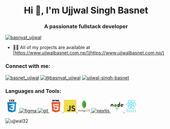 <h1 align="center">Hi 👋, I'm Ujjwal Singh Basnet</h1>
<h3 align="center">A passionate fullstack developer</h3>

<p align="left"> <a href="https://twitter.com/basnyat_ujjwal" target="blank"><img src="https://img.shields.io/twitter/follow/@basnyat_ujjwal?logo=twitter&style=for-the-badge" alt="basnyat_ujjwal" /></a> </p>

- 👨‍💻 All of my projects are available at [https://www.ujjwalbasnet.com.np/](https://www.ujjwalbasnet.com.np/)

<h3 align="left">Connect with me:</h3>
<p align="left">
<a href="https://dev.to/basnet_ujjwal" target="blank"><img align="center" src="https://cdn.jsdelivr.net/npm/simple-icons@3.0.1/icons/dev-dot-to.svg" alt="basnet_ujjwal" height="30" width="40" /></a>
<a href="https://twitter.com/@basnyat_ujjwal" target="blank"><img align="center" src="https://raw.githubusercontent.com/rahuldkjain/github-profile-readme-generator/master/src/images/icons/Social/twitter.svg" alt="@basnyat_ujjwal" height="30" width="40" /></a>
<a href="https://linkedin.com/in/ujjwal-singh-basnet" target="blank"><img align="center" src="https://raw.githubusercontent.com/rahuldkjain/github-profile-readme-generator/master/src/images/icons/Social/linked-in-alt.svg" alt="ujjwal-singh-basnet" height="30" width="40" /></a>
</p>

<h3 align="left">Languages and Tools:</h3>
<p align="left"> <a href="https://www.w3schools.com/css/" target="_blank"> <img src="https://raw.githubusercontent.com/devicons/devicon/master/icons/css3/css3-original-wordmark.svg" alt="css3" width="40" height="40"/> </a> <a href="https://www.figma.com/" target="_blank"> <img src="https://www.vectorlogo.zone/logos/figma/figma-icon.svg" alt="figma" width="40" height="40"/> </a> <a href="https://git-scm.com/" target="_blank"> <img src="https://www.vectorlogo.zone/logos/git-scm/git-scm-icon.svg" alt="git" width="40" height="40"/> </a> <a href="https://www.w3.org/html/" target="_blank"> <img src="https://raw.githubusercontent.com/devicons/devicon/master/icons/html5/html5-original-wordmark.svg" alt="html5" width="40" height="40"/> </a> <a href="https://developer.mozilla.org/en-US/docs/Web/JavaScript" target="_blank"> <img src="https://raw.githubusercontent.com/devicons/devicon/master/icons/javascript/javascript-original.svg" alt="javascript" width="40" height="40"/> </a> <a href="https://www.mongodb.com/" target="_blank"> <img src="https://raw.githubusercontent.com/devicons/devicon/master/icons/mongodb/mongodb-original-wordmark.svg" alt="mongodb" width="40" height="40"/> </a> <a href="https://nextjs.org/" target="_blank"> <img src="https://cdn.worldvectorlogo.com/logos/nextjs-3.svg" alt="nextjs" width="40" height="40"/> </a> <a href="https://nodejs.org" target="_blank"> <img src="https://raw.githubusercontent.com/devicons/devicon/master/icons/nodejs/nodejs-original-wordmark.svg" alt="nodejs" width="40" height="40"/> </a> <a href="https://reactjs.org/" target="_blank"> <img src="https://raw.githubusercontent.com/devicons/devicon/master/icons/react/react-original-wordmark.svg" alt="react" width="40" height="40"/> </a> </p>

<p><img align="center" src="https://github-readme-stats.vercel.app/api/top-langs?username=ujjwal32&show_icons=true&locale=en&layout=compact" alt="ujjwal32" /></p>
